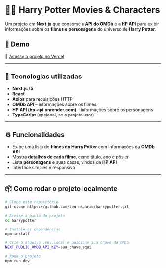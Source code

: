 # 🧙‍♂️ Harry Potter Movies & Characters

Um projeto em **Next.js** que consome a **API do OMDb** e a **HP API** para exibir informações sobre os **filmes e personagens** do universo de **Harry Potter**.

## 🚀 Demo

🔗 [Acesse o projeto no Vercel](https://harrypotter-gamma.vercel.app/)

---

## 🧩 Tecnologias utilizadas

- **Next.js 15**
- **React**
- **Axios** para requisições HTTP
- **OMDb API** – informações sobre os filmes
- **HP API (hp-api.onrender.com)** – informações sobre os personagens
- **TypeScript** (opcional, se o projeto usar)

---

## ⚙️ Funcionalidades

- Exibe uma lista de **filmes do Harry Potter** com informações da **OMDb API**  
- Mostra **detalhes de cada filme**, como título, ano e pôster  
- Lista **personagens** e suas casas, vindos da **HP API**  
- Interface simples e responsiva  

---

## 📦 Como rodar o projeto localmente

```bash
# Clone este repositório
git clone https://github.com/seu-usuario/harrypotter.git

# Acesse a pasta do projeto
cd harrypotter

# Instale as dependências
npm install

# Crie o arquivo .env.local e adicione sua chave da OMDb
NEXT_PUBLIC_OMDB_API_KEY=sua_chave_aqui

# Rode o projeto
npm run dev
